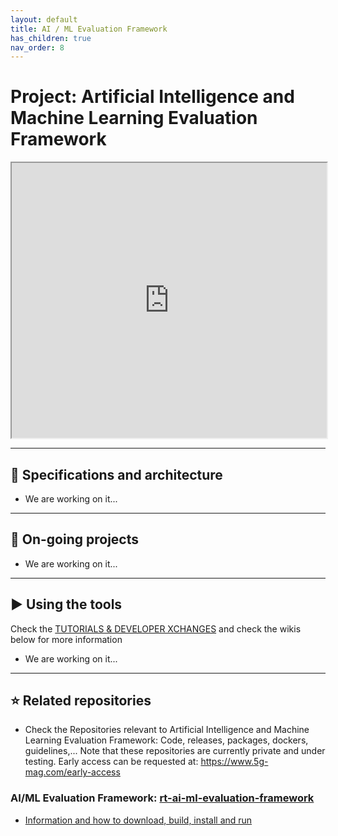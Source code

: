 ```yaml
---
layout: default
title: AI / ML Evaluation Framework
has_children: true
nav_order: 8
---
```


# Project: Artificial Intelligence and Machine Learning Evaluation Framework
<iframe width="100%" height="440" src="https://drive.google.com/file/d/1F8H3yCYRcFt27Bxn2g7FH6tvqIe259R1/preview"></iframe>

***

## 📑 Specifications and architecture
* We are working on it...

***

## 🚧 On-going projects
* We are working on it...

***

## ▶️ Using the tools
Check the [TUTORIALS & DEVELOPER XCHANGES](https://www.5g-mag.com/tutorials) and check the wikis below for more information
* We are working on it...

***

## ⭐ Related repositories
* Check the Repositories relevant to Artificial Intelligence and Machine Learning Evaluation Framework: Code, releases, packages, dockers, guidelines,...
  Note that these repositories are currently private and under testing. Early access can be requested at: https://www.5g-mag.com/early-access

### AI/ML Evaluation Framework: [rt-ai-ml-evaluation-framework](https://github.com/5G-MAG/rt-ai-ml-evaluation-framework)
* [Information and how to download, build, install and run](https://github.com/5G-MAG/rt-ai-ml-evaluation-framework#readme)

